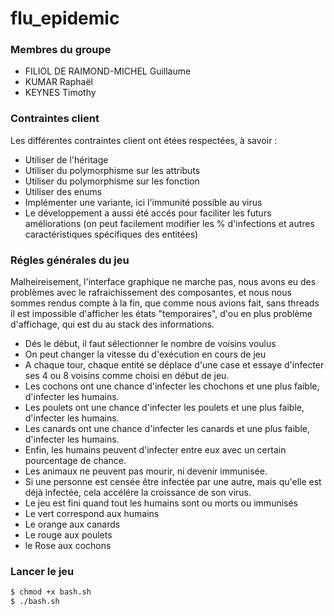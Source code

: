 # flu_epidemic
### Membres du groupe
- FILIOL DE RAIMOND-MICHEL Guillaume
- KUMAR Raphaël
- KEYNES Timothy
### Contraintes client

Les différentes contraintes client ont étées respectées, à savoir : 
- Utiliser de l'héritage
- Utiliser du polymorphisme sur les attributs
- Utiliser du polymorphisme sur les fonction
- Utiliser des enums
- Implémenter une variante, ici l'immunité possible au virus
- Le développement a aussi été accés pour faciliter les futurs améliorations (on peut facilement modifier les % d'infections et autres caractéristiques spécifiques des entitées)

### Régles générales du jeu

Malheireisement, l'interface graphique ne marche pas, nous avons eu des problèmes avec le rafraichissement des composantes, et nous nous sommes rendus compte à la fin, que comme nous avions fait, sans threads il est impossible d'afficher les états "temporaires", d'ou en plus problème d'affichage, qui est du au stack des informations. 

- Dés le début, il faut sélectionner le nombre de voisins voulus
- On peut changer la vitesse du d'exécution en cours de jeu
- A chaque tour, chaque entité se déplace d'une case et essaye d'infecter ses 4 ou 8 voisins comme choisi en début de jeu.
- Les cochons ont une chance d'infecter les chochons et une plus faible, d'infecter les humains.
- Les poulets ont une chance d'infecter les poulets et une plus faible, d'infecter les humains.
- Les canards ont une chance d'infecter les canards et une plus faible, d'infecter les humains.
- Enfin, les humains peuvent d'infecter entre eux avec un certain pourcentage de chance.
- Les animaux ne peuvent pas mourir, ni devenir immunisée.
- Si une personne est censée être infectée par une autre, mais qu'elle est déjà infectée, cela accélére la croissance de son virus.
- Le jeu est fini quand tout les humains sont ou morts ou immunisés
- Le vert correspond aux humains
- Le orange aux canards
- Le rouge aux poulets
- le Rose aux cochons

### Lancer le jeu

```sh
$ chmod +x bash.sh
$ ./bash.sh
```
